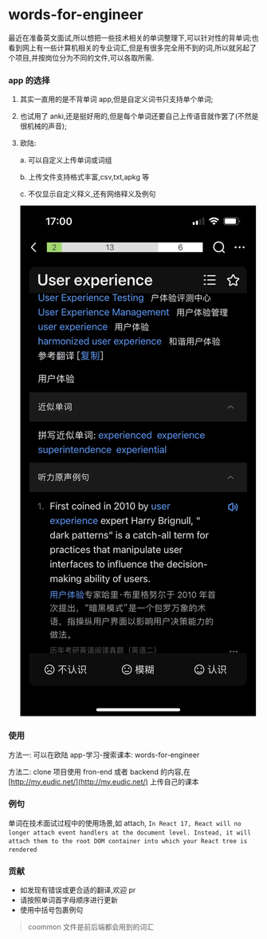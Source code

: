 # words-for-engineer

最近在准备英文面试,所以想把一些技术相关的单词整理下,可以针对性的背单词;也看到网上有一些计算机相关的专业词汇,但是有很多完全用不到的词,所以就另起了个项目,并按岗位分为不同的文件,可以各取所需.

### app 的选择

1. 其实一直用的是不背单词 app,但是自定义词书只支持单个单词;
2. 也试用了 anki,还是挺好用的,但是每个单词还要自己上传语音就作罢了(不然是很机械的声音);
3. 欧陆:

   a. 可以自定义上传单词或词组

   b. 上传文件支持格式丰富,csv,txt,apkg 等

   c. 不仅显示自定义释义,还有网络释义及例句

   ![](/images/userexperience.jpeg)

### 使用

方法一: 可以在欧陆 app-学习-搜索课本: words-for-engineer

方法二: clone 项目使用 fron-end 或者 backend 的内容,在 [http://my.eudic.net/](http://my.eudic.net/) 上传自己的课本

### 例句

单词在技术面试过程中的使用场景,如 attach, `In React 17, React will no longer attach event handlers at the document level. Instead, it will attach them to the root DOM container into which your React tree is rendered`

### 贡献

- 如发现有错误或更合适的翻译,欢迎 pr
- 请按照单词首字母顺序进行更新
- 使用中括号包裹例句

> coommon 文件是前后端都会用到的词汇
